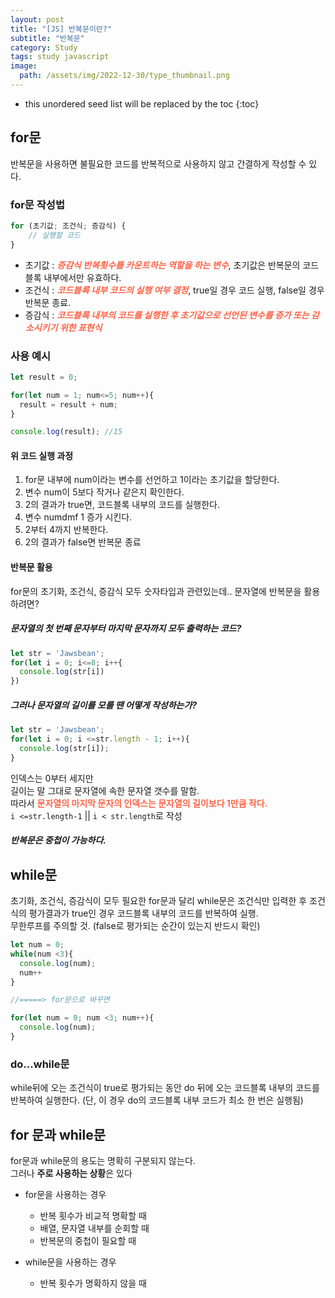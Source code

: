 ```yaml
---
layout: post
title: "[JS] 반복문이란?"
subtitle: "반복문"
category: Study
tags: study javascript
image:
  path: /assets/img/2022-12-30/type_thumbnail.png
---
```


* this unordered seed list will be replaced by the toc
{:toc}

<!--more-->

## for문
반복문을 사용하면 불필요한 코드를 반복적으로 사용하지 않고 간결하게 작성할 수 있다.  

### for문 작성법
```JavaScript
for (초기값; 조건식; 증감식) {
	// 실행할 코드
}
```

- 초기값 : <span style="color : tomato">***증감식 반복횟수를 카운트하는 역할을 하는 변수***</span>, 초기값은 반복문의 코드블록 내부에서만 유효하다.
- 조건식 : <span style="color : tomato">***코드블록 내부 코드의 실행 여부 결정***</span>, true일 경우 코드 실행, false일 경우 반복문 종료.
- 증감식 : <span style="color : tomato">***코드블록 내부의 코드를 실행한 후 초기값으로 선언된 변수를 증가 또는 감소시키기 위한 표현식***</span>

### 사용 예시
```JavaScript
let result = 0;

for(let num = 1; num<=5; num++){
  result = result + num;
}

console.log(result); //15
```

#### 위 코드 실행 과정
  1. for문 내부에 num이라는 변수를 선언하고 1이라는 초기값을 할당한다.
  2. 변수 num이 5보다 작거나 같은지 확인한다.
  3. 2의 결과가 true면, 코드블록 내부의 코드를 실행한다.
  4. 변수 numdmf 1 증가 시킨다.
  5. 2부터 4까지 반복한다.
  6. 2의 결과가 false면 반복문 종료

#### 반복문 활용
for문의 초기화, 조건식, 증감식 모두 숫자타입과 관련있는데.. 문자열에 반복문을 활용하려면?  

##### 문자열의 첫 번째 문자부터 마지막 문자까지 모두 출력하는 코드?
```JavaScript
let str = 'Jawsbean';
for(let i = 0; i<=8; i++{
  console.log(str[i])
})
```

##### 그러나 문자열의 길이를 모를 땐 어떻게 작성하는가?
```JavaScript
let str = 'Jawsbean';
for(let i = 0; i <=str.length - 1; i++){
  console.log(str[i]);
}
```
인덱스는 0부터 세지만  
길이는 말 그대로 문자열에 속한 문자열 갯수를 말함.  
따라서 <span style='color: tomato'>**문자열의 마지막 문자의 인덱스는 문자열의 길이보다 1만큼 작다.**</span>  
`i <=str.length-1` || `i < str.length`로 작성  

##### 반복문은 중첩이 가능하다.


## while문
초기화, 조건식, 증감식이 모두 필요한 for문과 달리 while문은 조건식만 입력한 후 조건식의 평가결과가 true인 경우 코드블록 내부의 코드를 반복하여 실행.  
무한루프를 주의할 것. (false로 평가되는 순간이 있는지 반드시 확인)

```JavaScript
let num = 0;
while(num <3){
  console.log(num);
  num++
}

//=====> for문으로 바꾸면

for(let num = 0; num <3; num++){
  console.log(num);
}
```

### do...while문
while뒤에 오는 조건식이 true로 평가되는 동안 do 뒤에 오는 코드블록 내부의 코드를 반복하여 실행한다. (단, 이 경우 do의 코드블록 내부 코드가 최소 한 번은 실행됨)  


## for 문과 while문
for문과 while문의 용도는 명확히 구분되지 않는다.  
그러나 **주로 사용하는 상황**은 있다  

- for문을 사용하는 경우
  - 반복 횟수가 비교적 명확할 때
  - 배열, 문자열 내부를 순회할 때
  - 반복문의 중첩이 필요할 때
  
- while문을 사용하는 경우
  - 반복 횟수가 명확하지 않을 때